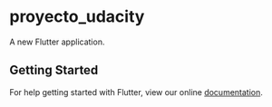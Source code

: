 # proyecto_udacity

A new Flutter application.

## Getting Started

For help getting started with Flutter, view our online
[documentation](https://flutter.io/).
